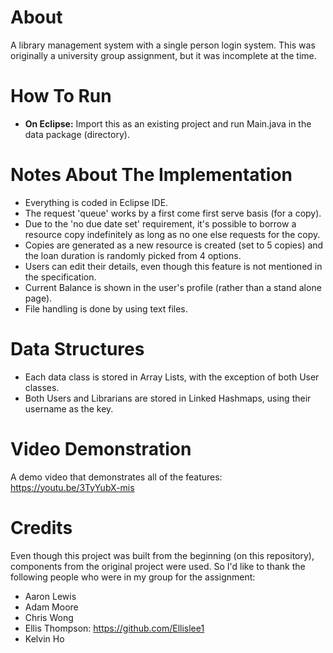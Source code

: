 # About
A library management system with a single person login system. This was originally a university group assignment, but it was incomplete at the time.

# How To Run
- **On Eclipse:** Import this as an existing project and run Main.java in the data package (directory).   

# Notes About The Implementation
- Everything is coded in Eclipse IDE.
- The request 'queue' works by a first come first serve basis (for a copy). 
- Due to the 'no due date set' requirement, it's possible to borrow a resource copy indefinitely as long as no one else requests for the copy.
- Copies are generated as a new resource is created (set to 5 copies) and the loan duration is randomly picked from 4 options.
- Users can edit their details, even though this feature is not mentioned in the specification.
- Current Balance is shown in the user's profile (rather than a stand alone page).
- File handling is done by using text files.

# Data Structures
- Each data class is stored in Array Lists, with the exception of both User classes.
- Both Users and Librarians are stored in Linked Hashmaps, using their username as the key.

# Video Demonstration
A demo video that demonstrates all of the features: https://youtu.be/3TyYubX-mis

# Credits
Even though this project was built from the beginning (on this repository), components from the original project were used. So I'd like to thank the following people who were in my group for the assignment:

- Aaron Lewis
- Adam Moore
- Chris Wong
- Ellis Thompson: https://github.com/Ellislee1
- Kelvin Ho
